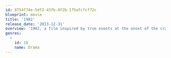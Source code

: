 ```yaml
---
id: 8754f74e-5df2-43fb-8f2b-1f5afcfcf72c
blueprint: movie
title: '1982'
release_date: '2013-12-31'
overview: '1982, a film inspired by true events at the onset of the crack epidemic in Philadelphia, tells the story of a father and his efforts to protect his gifted daughter from the insidious epidemic which has literally come home via her drug-addicted mother. As his wife becomes more distant and unreliable, he struggles to raise his daughter on his own, while still striving to help his wife become clean. In the process, he learns some hard truths about his marriage and his life, which will ultimately test him as a parent, a husband, and a man'
genres:
  -
    id: 18
    name: Drama
---
```

